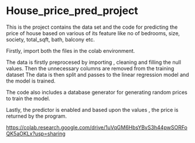 # House_price_pred_project
This is the project contains the data set and the code for predicting the price of house based on various of its feature like no of bedrooms, size, society, total_sqft, bath, balcony etc.

Firstly, import both the files in the colab environment. 

The data is firstly preprocesed by importing , cleaning and filling the null values.
Then the unnecessary columns are removed from the training dataset
The data is then split and passes to the linear regression model and the model is trained.

The code also includes a database generator for generating random prices to train the model.

Lastly, the predictor is enabled and based upon the values , the price is returned by the program.

https://colab.research.google.com/drive/1uVqGM6HbsYBvS3h44pwSORFoQK5aOKLx?usp=sharing
